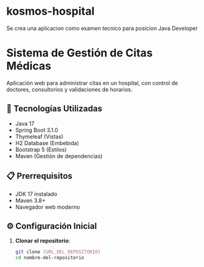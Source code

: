 # kosmos-hospital
Se crea una aplicacion como examen tecnico para posicion Java Developer
# Sistema de Gestión de Citas Médicas

Aplicación web para administrar citas en un hospital, con control de doctores, consultorios y validaciones de horarios.

## 🚀 Tecnologías Utilizadas
- Java 17
- Spring Boot 3.1.0
- Thymeleaf (Vistas)
- H2 Database (Embebida)
- Bootstrap 5 (Estilos)
- Maven (Gestión de dependencias)

## 📋 Prerrequisitos
- JDK 17 instalado
- Maven 3.8+
- Navegador web moderno

## ⚙️ Configuración Inicial

1. **Clonar el repositorio**:
   ```bash
   git clone [URL_DEL_REPOSITORIO]
   cd nombre-del-repositorio
